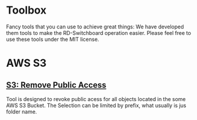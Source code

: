 # Toolbox
Fancy tools that you can use to achieve great things: We have developed them tools
to make the RD-Switchboard operation easier. Please feel free to use these tools
under the MIT license. 

# AWS S3

## [S3: Remove Public Access](https://github.com/rd-switchboard/Toolbox/tree/master/S3/remove_public_access)

Tool is designed to revoke public acess for all objects located in the some AWS S3 Bucket. 
The Selection can be limited by prefix, what usually is jus folder name. 




